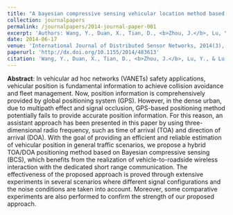 ```yaml
---
title: "A bayesian compressive sensing vehicular location method based on three-dimensional radio frequency"
collection: journalpapers
permalink: /journalpapers/2014-journal-paper-001
excerpt: 'Authors: Wang, Y., Duan, X., Tian, D., <b>Zhou, J.</b>, Lu, Y., & Lu, G.'
date: 2014-06-17
venue: 'International Journal of Distributed Sensor Networks, 2014(3), 1-13.'
paperurl: 'http://dx.doi.org/10.1155/2014/483613'
citation: 'Wang, Y., Duan, X., Tian, D., <b>Zhou, J.</b>, Lu, Y., & Lu, G. (2014). A bayesian compressive sensing vehicular location method based on three-dimensional radio frequency. International Journal of Distributed Sensor Networks, 2014(3), 1-13.'
---
```


**Abstract**: In vehicular ad hoc networks (VANETs) safety applications, vehicular position is fundamental information to achieve collision avoidance and fleet management. Now, position information is comprehensively provided by global positioning system (GPS). However, in the dense urban, due to multipath effect and signal occlusion, GPS-based positioning method potentially fails to provide accurate position information. For this reason, an assistant approach has been presented in this paper by using three-dimensional radio frequency, such as time of arrival (TOA) and direction of arrival (DOA). With the goal of providing an efficient and reliable estimation of vehicular position in general traffic scenarios, we propose a hybrid TOA/DOA positioning method based on Bayesian compressive sensing (BCS), which benefits from the realization of vehicle-to-roadside wireless interaction with the dedicated short range communication. The effectiveness of the proposed approach is proved through extensive experiments in several scenarios where different signal configurations and the noise conditions are taken into account. Moreover, some comparative experiments are also performed to confirm the strength of our proposed approach.
